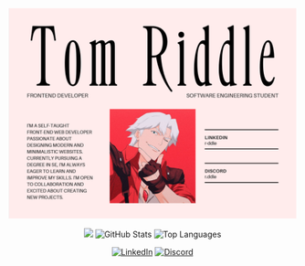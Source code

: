 <p align="center">
  <img src='https://github.com/r-ddle/r-ddle/blob/main/Screenshot_4.png?raw=true'/>
</p>

<p align="center">
  <img src="https://github-readme-streak-stats-eight.vercel.app/?user=r-ddle&theme=rose-pine&hide_border=true&border_radius=7&short_numbers=true"/>
  <img src="https://github-readme-stats.vercel.app/api?username=r-ddle&theme=rose_pine&hide_border=true&include_all_commits=true&count_private=true" alt="GitHub Stats">
  <img src="https://github-readme-stats.vercel.app/api/top-langs/?username=r-ddle&theme=rose_pine&hide_border=true&include_all_commits=true&count_private=true&layout=compact" alt="Top Languages">
</p>

<p align="center">
  <a href="https://linkedin.com/in/r-ddle"><img src="https://img.shields.io/badge/LinkedIn-%230077B5.svg?logo=linkedin&logoColor=white" alt="LinkedIn"></a>
  <a href="https://discord.com/users/1040597411116089424"><img src="https://img.shields.io/badge/Discord-%237289DA.svg?logo=discord&logoColor=white" alt="Discord"></a>
</p>
